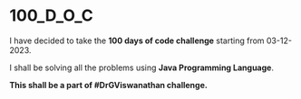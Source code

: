# 100_D_O_C
I have decided to take the <b>100 days of code challenge</b> starting from 03-12-2023.  

I shall be solving all the problems using <b>Java Programming Language</b>.  

<b>This shall be a part of <b>#DrGViswanathan challenge.</b></b>
